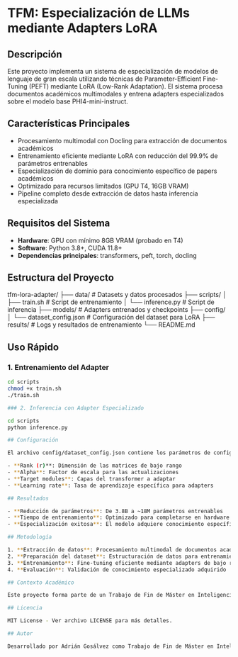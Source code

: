 # TFM: Especialización de LLMs mediante Adapters LoRA

## Descripción

Este proyecto implementa un sistema de especialización de modelos de lenguaje de gran escala utilizando técnicas de Parameter-Efficient Fine-Tuning (PEFT) mediante LoRA (Low-Rank Adaptation). El sistema procesa documentos académicos multimodales y entrena adapters especializados sobre el modelo base PHI4-mini-instruct.

## Características Principales

- Procesamiento multimodal con Docling para extracción de documentos académicos
- Entrenamiento eficiente mediante LoRA con reducción del 99.9% de parámetros entrenables
- Especialización de dominio para conocimiento específico de papers académicos
- Optimizado para recursos limitados (GPU T4, 16GB VRAM)
- Pipeline completo desde extracción de datos hasta inferencia especializada

## Requisitos del Sistema

- **Hardware**: GPU con mínimo 8GB VRAM (probado en T4)
- **Software**: Python 3.8+, CUDA 11.8+
- **Dependencias principales**: transformers, peft, torch, docling

## Estructura del Proyecto

tfm-lora-adapter/
├── data/                    # Datasets y datos procesados
├── scripts/
│   ├── train.sh            # Script de entrenamiento
│   └── inference.py        # Script de inferencia
├── models/                  # Adapters entrenados y checkpoints
├── config/
│   └── dataset_config.json # Configuración del dataset para LoRA
├── results/                 # Logs y resultados de entrenamiento
└── README.md

## Uso Rápido

### 1. Entrenamiento del Adapter

```bash
cd scripts
chmod +x train.sh
./train.sh

### 2. Inferencia con Adapter Especializado

cd scripts
python inference.py

## Configuración

El archivo config/dataset_config.json contiene los parámetros de configuración para el entrenamiento LoRA:

- **Rank (r)**: Dimensión de las matrices de bajo rango
- **Alpha**: Factor de escala para las actualizaciones
- **Target modules**: Capas del transformer a adaptar
- **Learning rate**: Tasa de aprendizaje específica para adapters

## Resultados

- **Reducción de parámetros**: De 3.8B a ~18M parámetros entrenables
- **Tiempo de entrenamiento**: Optimizado para completarse en hardware convencional
- **Especialización exitosa**: El modelo adquiere conocimiento específico del dominio sin perder capacidades generales

## Metodología

1. **Extracción de datos**: Procesamiento multimodal de documentos académicos con Docling
2. **Preparación del dataset**: Estructuración de datos para entrenamiento LoRA
3. **Entrenamiento**: Fine-tuning eficiente mediante adapters de bajo rango
4. **Evaluación**: Validación de conocimiento especializado adquirido

## Contexto Académico

Este proyecto forma parte de un Trabajo de Fin de Máster en Inteligencia Artificial, enfocado en la democratización del fine-tuning de modelos de lenguaje de gran escala mediante técnicas parameter-efficient.

## Licencia

MIT License - Ver archivo LICENSE para más detalles.

## Autor

Desarrollado por Adrián Gosálvez como Trabajo de Fin de Máster en Inteligencia Artificial.
